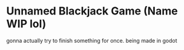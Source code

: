 # Unnamed Blackjack Game (Name WIP lol)
 gonna actually try to finish something for once. being made in godot
